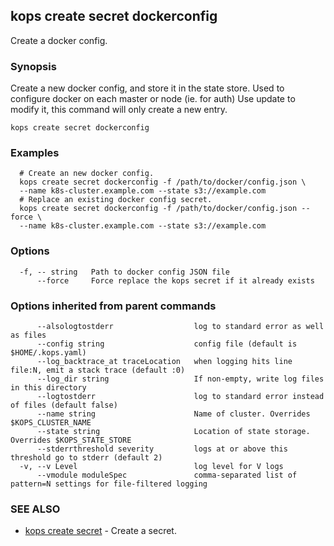 
<!--- This file is automatically generated by make gen-cli-docs; changes should be made in the go CLI command code (under cmd/kops) -->

## kops create secret dockerconfig

Create a docker config.

### Synopsis


Create a new docker config, and store it in the state store. Used to configure docker on each master or node (ie. for auth) Use update to modify it, this command will only create a new entry.

```
kops create secret dockerconfig
```

### Examples

```
  # Create an new docker config.
  kops create secret dockerconfig -f /path/to/docker/config.json \
  --name k8s-cluster.example.com --state s3://example.com
  # Replace an existing docker config secret.
  kops create secret dockerconfig -f /path/to/docker/config.json --force \
  --name k8s-cluster.example.com --state s3://example.com
```

### Options

```
  -f, -- string   Path to docker config JSON file
      --force     Force replace the kops secret if it already exists
```

### Options inherited from parent commands

```
      --alsologtostderr                  log to standard error as well as files
      --config string                    config file (default is $HOME/.kops.yaml)
      --log_backtrace_at traceLocation   when logging hits line file:N, emit a stack trace (default :0)
      --log_dir string                   If non-empty, write log files in this directory
      --logtostderr                      log to standard error instead of files (default false)
      --name string                      Name of cluster. Overrides $KOPS_CLUSTER_NAME
      --state string                     Location of state storage. Overrides $KOPS_STATE_STORE
      --stderrthreshold severity         logs at or above this threshold go to stderr (default 2)
  -v, --v Level                          log level for V logs
      --vmodule moduleSpec               comma-separated list of pattern=N settings for file-filtered logging
```

### SEE ALSO
* [kops create secret](kops_create_secret.md)	 - Create a secret.

